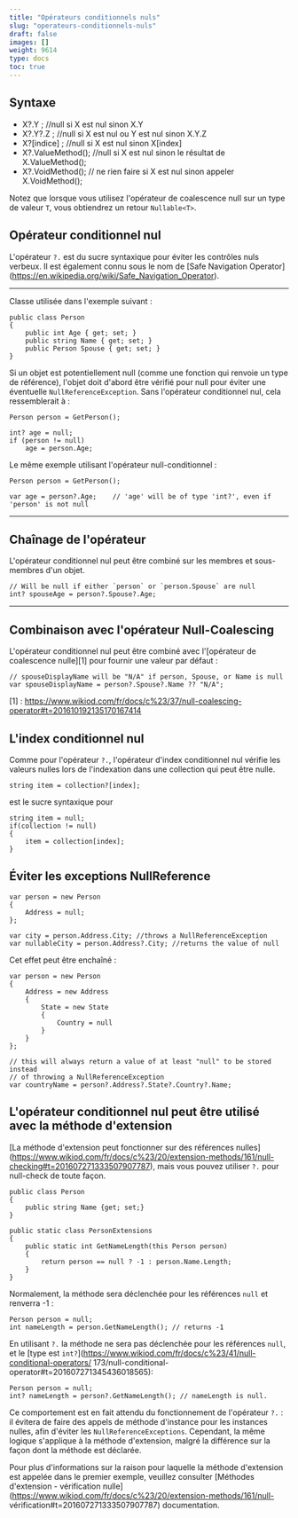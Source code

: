 ```yaml
---
title: "Opérateurs conditionnels nuls"
slug: "operateurs-conditionnels-nuls"
draft: false
images: []
weight: 9614
type: docs
toc: true
---
```


## Syntaxe
- X?.Y ; //null si X est nul sinon X.Y
- X?.Y?.Z ; //null si X est nul ou Y est nul sinon X.Y.Z
- X?[indice] ; //null si X est nul sinon X[index]
- X?.ValueMethod(); //null si X est nul sinon le résultat de X.ValueMethod();
- X?.VoidMethod(); // ne rien faire si X est nul sinon appeler X.VoidMethod();


Notez que lorsque vous utilisez l'opérateur de coalescence null sur un type de valeur `T`, vous obtiendrez un retour `Nullable<T>`.

## Opérateur conditionnel nul
L'opérateur `?.` est du sucre syntaxique pour éviter les contrôles nuls verbeux. Il est également connu sous le nom de [Safe Navigation Operator] (https://en.wikipedia.org/wiki/Safe_Navigation_Operator).

------

Classe utilisée dans l'exemple suivant :

    public class Person
    {
        public int Age { get; set; }
        public string Name { get; set; }
        public Person Spouse { get; set; }
    }

Si un objet est potentiellement null (comme une fonction qui renvoie un type de référence), l'objet doit d'abord être vérifié pour null pour éviter une éventuelle `NullReferenceException`. Sans l'opérateur conditionnel nul, cela ressemblerait à :

    Person person = GetPerson();

    int? age = null;
    if (person != null)
        age = person.Age;

Le même exemple utilisant l'opérateur null-conditionnel :

    Person person = GetPerson();

    var age = person?.Age;    // 'age' will be of type 'int?', even if 'person' is not null


----------


Chaînage de l'opérateur
---------------------
L'opérateur conditionnel nul peut être combiné sur les membres et sous-membres d'un objet.

    // Will be null if either `person` or `person.Spouse` are null
    int? spouseAge = person?.Spouse?.Age;


----------


Combinaison avec l'opérateur Null-Coalescing
---------------------
L'opérateur conditionnel nul peut être combiné avec l'[opérateur de coalescence nulle][1] pour fournir une valeur par défaut :

    // spouseDisplayName will be "N/A" if person, Spouse, or Name is null
    var spouseDisplayName = person?.Spouse?.Name ?? "N/A";



[1] : https://www.wikiod.com/fr/docs/c%23/37/null-coalescing-operator#t=201610192135170167414

## L'index conditionnel nul
Comme pour l'opérateur `?.`, l'opérateur d'index conditionnel nul vérifie les valeurs nulles lors de l'indexation dans une collection qui peut être nulle.

    string item = collection?[index];

est le sucre syntaxique pour

    string item = null;
    if(collection != null)
    {
        item = collection[index];
    }


## Éviter les exceptions NullReference
    var person = new Person
    {
        Address = null;
    };
    
    var city = person.Address.City; //throws a NullReferenceException
    var nullableCity = person.Address?.City; //returns the value of null

Cet effet peut être enchaîné :

    var person = new Person
    {
        Address = new Address
        {
            State = new State
            {
                Country = null
            }
        }
    };
    
    // this will always return a value of at least "null" to be stored instead
    // of throwing a NullReferenceException
    var countryName = person?.Address?.State?.Country?.Name; 

## L'opérateur conditionnel nul peut être utilisé avec la méthode d'extension
[La méthode d'extension peut fonctionner sur des références nulles] (https://www.wikiod.com/fr/docs/c%23/20/extension-methods/161/null-checking#t=201607271333507907787), mais vous pouvez utiliser `?.` pour null-check de toute façon.

    public class Person 
    {
        public string Name {get; set;}
    }
    
    public static class PersonExtensions
    {
        public static int GetNameLength(this Person person)
        {
            return person == null ? -1 : person.Name.Length;
        }
    }

Normalement, la méthode sera déclenchée pour les références `null` et renverra -1 :

    Person person = null;
    int nameLength = person.GetNameLength(); // returns -1

En utilisant `?.` la méthode ne sera pas déclenchée pour les références `null`, et le [type est `int?`](https://www.wikiod.com/fr/docs/c%23/41/null-conditional-operators/ 173/null-conditional-operator#t=201607271345436018565):

    Person person = null;
    int? nameLength = person?.GetNameLength(); // nameLength is null.

Ce comportement est en fait attendu du fonctionnement de l'opérateur `?.` : il évitera de faire des appels de méthode d'instance pour les instances nulles, afin d'éviter les `NullReferenceExceptions`. Cependant, la même logique s'applique à la méthode d'extension, malgré la différence sur la façon dont la méthode est déclarée.

Pour plus d'informations sur la raison pour laquelle la méthode d'extension est appelée dans le premier exemple, veuillez consulter [Méthodes d'extension - vérification nulle] (https://www.wikiod.com/fr/docs/c%23/20/extension-methods/161/null- vérification#t=201607271333507907787) documentation.

